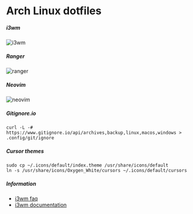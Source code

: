 # Arch Linux dotfiles

##### i3wm

![i3wm](https://cdn.nixsys.fr/static/github/dotfiles/i3wm.png)

##### Ranger

![ranger](https://cdn.nixsys.fr/static/github/dotfiles/ranger.png)

##### Neovim

![neovim](https://cdn.nixsys.fr/static/github/dotfiles/neovim.png)

##### Gitignore.io

```
curl -L -# https://www.gitignore.io/api/archives,backup,linux,macos,windows > .config/git/ignore
```

##### Cursor themes

```
sudo cp ~/.icons/default/index.theme /usr/share/icons/default
ln -s /usr/share/icons/Oxygen_White/cursors ~/.icons/default/cursors
```

##### Information

* [i3wm faq](https://www.reddit.com/r/i3wm)
* [i3wm documentation](http://i3wm.org/docs)

